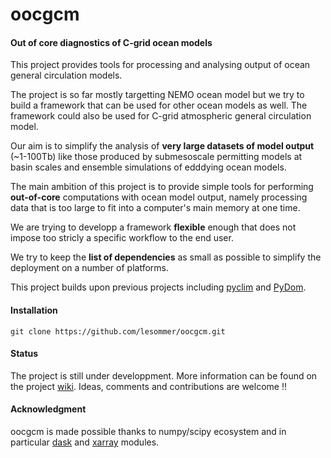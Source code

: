 # oocgcm
#### Out of core diagnostics of C-grid ocean models


This project provides tools for processing and analysing output of ocean general 
circulation models.

The project is so far mostly targetting NEMO ocean model but we try to build a 
framework that can be used for other ocean models as well. The framework could
also be used for C-grid atmospheric general circulation model. 

Our aim is to simplify the analysis of **very large datasets of model output**
(~1-100Tb) like those produced by submesoscale permitting models at basin scales
and ensemble simulations of edddying ocean models.

The main ambition of this project is to provide simple tools for performing
**out-of-core** computations with ocean model output, namely processing data
that is too large to fit into a computer's main memory at one time.

We are trying to developp a framework **flexible** enough that does not impose
too stricly a specific workflow to the end user.

We try to keep the **list of dependencies** as small as possible to simplify the
 deployment on a number of platforms.

This project builds upon previous projects including
[pyclim](http://servforge.legi.grenoble-inp.fr/projects/soft-pyclim)
and [PyDom](http://servforge.legi.grenoble-inp.fr/projects/PyDom).

#### Installation
```
git clone https://github.com/lesommer/oocgcm.git
```
#### Status
The project is still under developpment. More information can be found on the
project [wiki](https://github.com/lesommer/oocgcm/wiki). Ideas, comments and
contributions are welcome !!

#### Acknowledgment

oocgcm is made possible thanks to numpy/scipy ecosystem and in particular
[dask](https://github.com/dask/dask)
and [xarray](https://github.com/pydata/xarray) modules.
